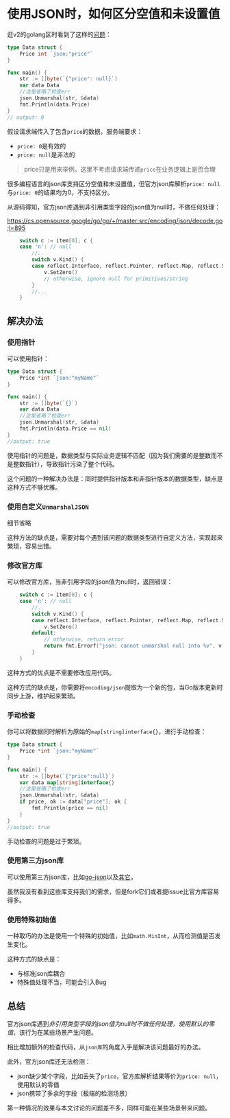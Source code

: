# 使用JSON时，如何区分空值和未设置值

逛v2的golang区时看到了这样的[问题](https://www.v2ex.com/t/975214)：

```go
type Data struct {
	Price int `json:"price"`
}

func main() {
	str := []byte(`{"price": null}`)
	var data Data
	//这里省略了检查err
	json.Unmarshal(str, &data)
	fmt.Println(data.Price)
}
// output: 0
```

假设请求端传入了包含`price`的数据，服务端要求：

- `price: 0`是有效的
- `price: null`是非法的

>price只是用来举例，这里不考虑请求端传递`price`在业务逻辑上是否合理

很多编程语言的json库支持区分空值和未设置值，但官方json库解析`price: null`与`price: 0`的结果均为0，不支持区分。

从源码得知，官方json库遇到非引用类型字段的json值为null时，不做任何处理：

https://cs.opensource.google/go/go/+/master:src/encoding/json/decode.go;l=895

```go
	switch c := item[0]; c {
	case 'n': // null
		//..
		switch v.Kind() {
		case reflect.Interface, reflect.Pointer, reflect.Map, reflect.Slice:
			v.SetZero()
			// otherwise, ignore null for primitives/string
		}
		//...
	}
```

## 解决办法

### 使用指针

可以使用指针：

```go
type Data struct {
	Price *int `json:"myName"`
}

func main() {
	str := []byte(`{}`)
	var data Data
	//这里省略了检查err
	json.Unmarshal(str, &data)
	fmt.Println(data.Price == nil)
}
//output: true
```

使用指针的问题是，数据类型与实际业务逻辑不匹配（因为我们需要的是整数而不是整数指针），导致指针污染了整个代码。

这个问题的一种解决办法是：同时提供指针版本和非指针版本的数据类型，缺点是这种方式不够优雅。

### 使用自定义`UnmarshalJSON`

细节省略

这种方法的缺点是，需要对每个遇到该问题的数据类型进行自定义方法，实现起来繁琐，容易出错。

### 修改官方库

可以修改官方库，当非引用字段的json值为null时，返回错误：

```go
	switch c := item[0]; c {
	case 'n': // null
		//..
		switch v.Kind() {
		case reflect.Interface, reflect.Pointer, reflect.Map, reflect.Slice:
			v.SetZero()
		default:
			// otherwise, return error
			return fmt.Errorf("json: cannot unmarshal null into %v", v.Type())
		}
	}
```

这种方式的优点是不需要修改应用代码。

这种方式的缺点是，你需要将`encoding/json`提取为一个新的包，当Go版本更新时同步上游，维护起来繁琐。

### 手动检查

你可以将数据同时解析为原始的`map[string]interface{}`，进行手动检查：

```go
type Data struct {
	Price *int `json:"myName"`
}

func main() {
	str := []byte(`{"price":null}`)
	var data map[string]interface{}
	//这里省略了检查err
	json.Unmarshal(str, &data)
	if price, ok := data["price"]; ok {
		fmt.Println(price == nil)
	}
}
//output: true
```

手动检查的问题是过于繁琐。
### 使用第三方json库

可以使用第三方json库，比如[go-json](https://github.com/goccy/go-json)以及[其它](https://github.com/goccy/go-json#json-library-comparison)。

虽然我没有看到这些库支持我们的需求，但是fork它们或者提issue比官方库容易得多。

### 使用特殊初始值

一种取巧的办法是使用一个特殊的初始值，比如`math.MinInt`，从而检测值是否发生变化。

这种方式的缺点是：

- 与标准json库耦合
- 特殊值处理不当，可能会引入Bug

## 总结

官方json库遇到*非引用类型字段的json值为null时不做任何处理，使用默认的零值*，该行为在某些场景产生问题。

相比增加额外的检查代码，从`json库`的角度入手是解决该问题最好的办法。

此外，官方json库还无法检测：

- json缺少某个字段，比如丢失了`price`，官方库解析结果等价为`price: null`，使用默认的零值
- json携带了多余的字段（极端的检测场景）

第一种情况的效果与本文讨论的问题差不多，同样可能在某些场景带来问题。

